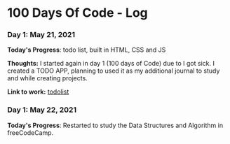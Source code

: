 # 100 Days Of Code - Log

### Day 1: May 21, 2021

**Today's Progress**: todo list, built in HTML, CSS and JS

**Thoughts:** 
I started again in day 1 (100 days of Code) due to I got sick. I created a TODO APP, planning to used it as my additional journal to study and while creating projects.


**Link to work:** [todolist](https://rosellinda.github.io/todo_list/)


### Day 1: May 22, 2021

**Today's Progress**: Restarted to study the Data Structures and Algorithm in freeCodeCamp. 

